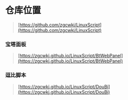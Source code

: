 # 仓库位置

> [https://github.com/zgcwkj/LinuxScript](https://github.com/zgcwkj/LinuxScript)

### 宝塔面板

> [https://zgcwkj.github.io/LinuxScript/BtWebPanel](https://zgcwkj.github.io/LinuxScript/BtWebPanel)

### 逗比脚本

> [https://zgcwkj.github.io/LinuxScript/DouBi](https://zgcwkj.github.io/LinuxScript/DouBi)
